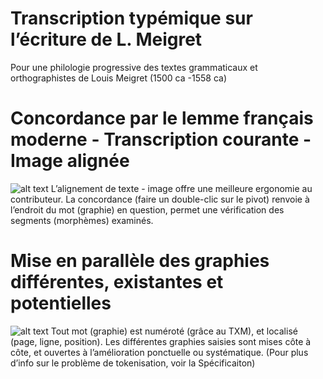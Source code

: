 # Transcription typémique sur l’écriture de L. Meigret
Pour une philologie progressive des textes grammaticaux et orthographistes de Louis Meigret (1500 ca -1558 ca)

# Concordance par le lemme français moderne - Transcription courante - Image alignée
![alt text](https://ch-hsueh.github.io/typemes-Meigret/documentation/gsheet.png)
L’alignement de texte - image offre une meilleure ergonomie au contributeur. La concordance (faire un double-clic sur le pivot) renvoie à l’endroit du mot (graphie) en question, permet une vérification des segments (morphèmes) examinés. 

# Mise en parallèle des graphies différentes, existantes et potentielles
![alt text](https://ch-hsueh.github.io/typemes-Meigret/documentation/concordance_alignement.PNG)
Tout mot (graphie) est numéroté (grâce au TXM), et localisé (page, ligne, position). Les différentes graphies saisies sont mises côte à côte, et ouvertes à l’amélioration ponctuelle ou systématique. (Pour plus d’info sur le problème de tokenisation, voir la Spécificaiton)